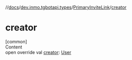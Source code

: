 //[docs](../../../index.md)/[dev.inmo.tgbotapi.types](../index.md)/[PrimaryInviteLink](index.md)/[creator](creator.md)



# creator  
[common]  
Content  
open override val [creator](creator.md): [User](../-user/index.md)  



